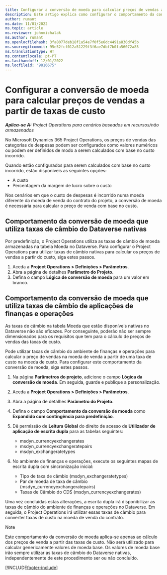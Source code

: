 ```yaml
---
title: Configurar a conversão de moeda para calcular preços de vendas a partir de taxas de custo
description: Este artigo explica como configurar o comportamento da conversão de moeda que será utilizado no Microsoft Dynamics 365 Project Operations quando as transações de vendas são geradas a partir de transações de custo.
author: rumant
ms.date: 11/01/2022
ms.topic: article
ms.reviewer: johnmichalak
ms.author: rumant
ms.openlocfilehash: 3fa8077deb18f1a54e7f0f5e6dc4491a830df45b
ms.sourcegitcommit: 95e52fcf012a51229f3f6ae7dbf7b0fa56072a85
ms.translationtype: HT
ms.contentlocale: pt-PT
ms.lasthandoff: 12/01/2022
ms.locfileid: "9816675"
---
```

# <a name="set-up-currency-conversion-to-calculate-sales-prices-from-cost-rates"></a>Configurar a conversão de moeda para calcular preços de vendas a partir de taxas de custo

_**Aplica-se A:** Project Operations para cenários baseados em recursos/não armazenados_

No Microsoft Dynamics 365 Project Operations, os preços de vendas das categorias de despesas podem ser configurados como valores numéricos ou podem ser definidos de modo a serem calculados com base no custo incorrido.

Quando estão configurados para serem calculados com base no custo incorrido, estão disponíveis as seguintes opções:

- A custo
- Percentagem da margem de lucro sobre o custo

Nos cenários em que o custo de despesas é incorrido numa moeda diferente da moeda de venda do contrato do projeto, a conversão de moeda é necessária para calcular o preço de venda com base no custo.

## <a name="currency-conversion-behavior-that-uses-native-dataverse-exchange-rates"></a>Comportamento da conversão de moeda que utiliza taxas de câmbio do Dataverse nativas

Por predefinição, o Project Operations utiliza as taxas de câmbio de moeda armazenadas na tabela Moeda no Dataverse. Para configurar o Project Operations para utilizar taxas de câmbio nativas para calcular os preços de vendas a partir do custo, siga estes passos.

1. Aceda a **Project Operations \> Definições \> Parâmetros**.
1. Abra a página de detalhes **Parâmetro do Projeto**.
1. Defina o campo **Lógica de conversão de moeda** para um valor em branco.

## <a name="currency-conversion-behavior-that-uses-exchange-rates-from-finance-and-operations-apps"></a>Comportamento da conversão de moeda que utiliza taxas de câmbio de aplicações de finanças e operações

As taxas de câmbio na tabela Moeda que estão disponíveis nativas no Dataverse não são eficazes. Por conseguinte, poderão não ser sempre dimensionados para os requisitos que tem para o cálculo de preços de vendas das taxas de custo.

Pode utilizar taxas de câmbio do ambiente de finanças e operações para calcular o preço de vendas na moeda de venda a partir de uma taxa de custo na moeda de custo. Para configurar este comportamento da conversão de moeda, siga estes passos.

1. Na página **Parâmetros do projeto**, adicione o campo **Lógica da conversão de moeda**. Em seguida, guarde e publique a personalização.
1. Aceda a **Project Operations \> Definições \> Parâmetros**.
1. Abra a página de detalhes **Parâmetro do Projeto**. 
1. Defina o campo **Comportamento da conversão de moeda** como **Expandido com contingência para predefinição**.
1. Dê permissão de **Leitura Global** do direito de acesso de **Utilizador de aplicação de escrita dupla** para as tabelas seguintes:

    - msdyn\_currencyexchangerates
    - msdyn\_currencyexchangeratepairs
    - msdyn\_exchangeratetypes

1. No ambiente de finanças e operações, execute os seguintes mapas de escrita dupla com sincronização inicial:

    - Tipo de taxa de câmbio (msdyn\_exchangeratetypes)
    - Par de moeda de taxa de câmbio (msdyn\_currencyexchangeratepairs)
    - Taxas de Câmbio do CDS (msdyn\_currencyexchangerates)

Uma vez concluídas estas alterações, a escrita dupla irá disponibilizar as taxas de câmbio do ambiente de finanças e operações no Dataverse. Em seguida, o Project Operations irá utilizar essas taxas de câmbio para converter taxas de custo na moeda de venda do contrato.

> [!NOTE]
> Este comportamento da conversão de moeda aplica-se apenas ao cálculo dos preços de venda a partir das taxas de custo. Não será utilizado para calcular genericamente valores de moeda base. Os valores de moeda base irão sempre utilizar as taxas de câmbio do Dataverse nativas, independentemente de este procedimento ser ou não concluído.

[!INCLUDE[footer-include](../includes/footer-banner.md)]
